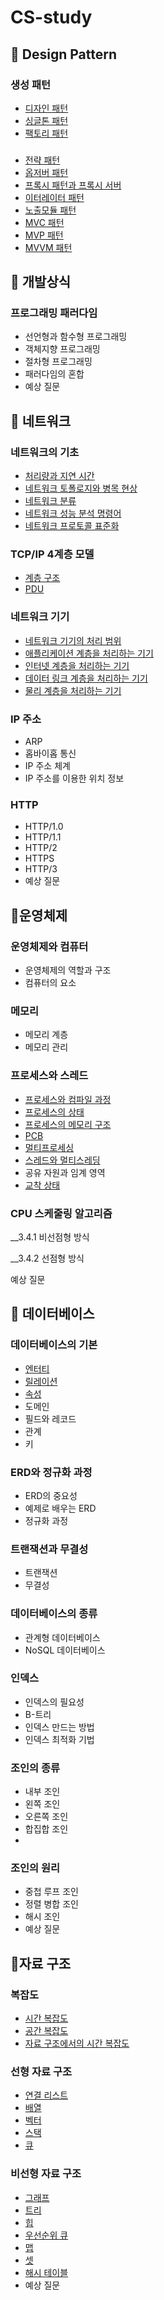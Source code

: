 # CS-study


## 📌 Design Pattern

### 생성 패턴
- [디자인 패턴](https://www.notion.so/5ffa53d0e6184b57bcba70c1b1b2d51b)
- [싱글톤 패턴](https://www.notion.so/5ffa53d0e6184b57bcba70c1b1b2d51b)
- [팩토리 패턴](https://www.notion.so/5ffa53d0e6184b57bcba70c1b1b2d51b)

### 
- [전략 패턴](https://www.notion.so/5ffa53d0e6184b57bcba70c1b1b2d51b) 
- [옵저버 패턴](https://www.notion.so/5ffa53d0e6184b57bcba70c1b1b2d51b) 
- [프록시 패턴과 프록시 서버](https://www.notion.so/5ffa53d0e6184b57bcba70c1b1b2d51b) 
- [이터레이터 패턴](https://www.notion.so/5ffa53d0e6184b57bcba70c1b1b2d51b#a40f6c1bd2154772afdc7d9ee312b007)
- [노출모듈 패턴](https://www.notion.so/5ffa53d0e6184b57bcba70c1b1b2d51b)
- [MVC 패턴](https://www.notion.so/5ffa53d0e6184b57bcba70c1b1b2d51b)
- [MVP 패턴](https://www.notion.so/5ffa53d0e6184b57bcba70c1b1b2d51b#f2faa5c3adbb4ca092bbd0400451af30)
- [MVVM 패턴](https://www.notion.so/5ffa53d0e6184b57bcba70c1b1b2d51b#74d3eaefdb144b8094f5b57fd70b68de)



## 📌 개발상식

### 프로그래밍 패러다임
- 선언형과 함수형 프로그래밍
- 객체지향 프로그래밍
- 절차형 프로그래밍
- 패러다임의 혼합
- 예상 질문



## 📌 네트워크

### 네트워크의 기초
- [처리량과 지연 시간](https://www.notion.so/TCP-IP-4-68dac5bc54eb49f3af0fb5b0f674c33b)
- [네트워크 토폴로지와 병목 현상](https://www.notion.so/TCP-IP-4-68dac5bc54eb49f3af0fb5b0f674c33b)
- [네트워크 분류](https://www.notion.so/TCP-IP-4-68dac5bc54eb49f3af0fb5b0f674c33b)
- [네트워크 성능 분석 명령어](https://www.notion.so/TCP-IP-4-68dac5bc54eb49f3af0fb5b0f674c33b)
- [네트워크 프로토콜 표준화](https://www.notion.so/TCP-IP-4-68dac5bc54eb49f3af0fb5b0f674c33b)

### TCP/IP 4계층 모델
- [계층 구조](https://www.notion.so/TCP-IP-4-68dac5bc54eb49f3af0fb5b0f674c33b)
- [PDU](https://www.notion.so/TCP-IP-4-68dac5bc54eb49f3af0fb5b0f674c33b)

### 네트워크 기기
- [네트워크 기기의 처리 범위](https://www.notion.so/TCP-IP-4-68dac5bc54eb49f3af0fb5b0f674c33b)
- [애플리케이션 계층을 처리하는 기기](https://www.notion.so/TCP-IP-4-68dac5bc54eb49f3af0fb5b0f674c33b)
- [인터넷 계층을 처리하는 기기](https://www.notion.so/TCP-IP-4-68dac5bc54eb49f3af0fb5b0f674c33b)
- [데이터 링크 계층을 처리하는 기기](https://www.notion.so/TCP-IP-4-68dac5bc54eb49f3af0fb5b0f674c33b)
- [물리 계층을 처리하는 기기](https://www.notion.so/TCP-IP-4-68dac5bc54eb49f3af0fb5b0f674c33b)

### IP 주소
- ARP
- 홉바이홉 통신
- IP 주소 체계
- IP 주소를 이용한 위치 정보

### HTTP
- HTTP/1.0
- HTTP/1.1
- HTTP/2
- HTTPS
- HTTP/3
- 예상 질문



## 📌운영체제

### 운영체제와 컴퓨터
- 운영체제의 역할과 구조
- 컴퓨터의 요소

### 메모리
- 메모리 계층
- 메모리 관리

### 프로세스와 스레드
- [프로세스와 컴파일 과정](https://www.notion.so/aa873f98d628404492a6a922f7bd9051)
- [프로세스의 상태](https://www.notion.so/aa873f98d628404492a6a922f7bd9051)
- [프로세스의 메모리 구조](https://www.notion.so/aa873f98d628404492a6a922f7bd9051)
- [PCB](https://www.notion.so/aa873f98d628404492a6a922f7bd9051)
- [멀티프로세싱](https://www.notion.so/aa873f98d628404492a6a922f7bd9051)
- [스레드와 멀티스레딩](https://www.notion.so/aa873f98d628404492a6a922f7bd9051)
- 공유 자원과 임계 영역
- [교착 상태](https://www.notion.so/aa873f98d628404492a6a922f7bd9051)

### CPU 스케줄링 알고리즘

__3.4.1 비선점형 방식

__3.4.2 선점형 방식

예상 질문

## 📌 데이터베이스

### 데이터베이스의 기본
-  [엔터티](https://woolen-script-3bd.notion.site/e7aaa63998424e8b83a2f35c3c8b4fac)
-  [릴레이션](https://woolen-script-3bd.notion.site/e7aaa63998424e8b83a2f35c3c8b4fac)
-  [속성](https://woolen-script-3bd.notion.site/e7aaa63998424e8b83a2f35c3c8b4fac)
-  도메인
-  필드와 레코드
-  관계
-  키
### ERD와 정규화 과정
-  ERD의 중요성
-  예제로 배우는 ERD
-  정규화 과정
### 트랜잭션과 무결성
-  트랜잭션
-  무결성
### 데이터베이스의 종류
-  관계형 데이터베이스
-  NoSQL 데이터베이스

### 인덱스

-  인덱스의 필요성
-  B-트리
- 인덱스 만드는 방법
-  인덱스 최적화 기법

### 조인의 종류
-  내부 조인
-  왼쪽 조인
-  오른쪽 조인
-  합집합 조인
-  
### 조인의 원리
-  중첩 루프 조인
-  정렬 병합 조인
-  해시 조인
- 예상 질문


## 📌자료 구조

### 복잡도
-  [시간 복잡도](https://www.notion.so/b3742732d3f74471b886132560b5efc7)
-  [공간 복잡도](https://www.notion.so/b3742732d3f74471b886132560b5efc7)
- [자료 구조에서의 시간 복잡도](https://www.notion.so/b3742732d3f74471b886132560b5efc7)

### 선형 자료 구조
- [연결 리스트](https://www.notion.so/b3742732d3f74471b886132560b5efc7)
- [배열](https://www.notion.so/b3742732d3f74471b886132560b5efc7)
- [벡터](https://www.notion.so/b3742732d3f74471b886132560b5efc7)
- [스택](https://www.notion.so/b3742732d3f74471b886132560b5efc7)
- [큐](https://www.notion.so/b3742732d3f74471b886132560b5efc7)

### 비선형 자료 구조
- [그래프](https://www.notion.so/21eb5845ec87457bb5f3dce4a2d50dcb)
- [트리](https://www.notion.so/b860fa48a7544fabbbf7c77b08d3e4d6#5656018fe96c41c8bad7210d2293d176)
- [힙](https://www.notion.so/b860fa48a7544fabbbf7c77b08d3e4d6#e271d2df4b324d78a54f16e9c5c0b69b)
- [우선순위 큐](https://www.notion.so/b860fa48a7544fabbbf7c77b08d3e4d6#44c9ca4de6f84c23881a03c705b72a78)
- [맵](https://www.notion.so/b860fa48a7544fabbbf7c77b08d3e4d6#44c9ca4de6f84c23881a03c705b72a78)
- [셋](https://www.notion.so/b860fa48a7544fabbbf7c77b08d3e4d6#44c9ca4de6f84c23881a03c705b72a78)
- [해시 테이블](https://www.notion.so/b860fa48a7544fabbbf7c77b08d3e4d6#44c9ca4de6f84c23881a03c705b72a78)
- 예상 질문
